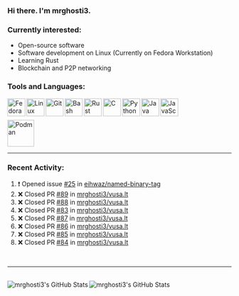### Hi there. I'm mrghosti3.

### Currently interested:

- Open-source software
- Software development on Linux (Currently on Fedora Workstation)
- Learning Rust
- Blockchain and P2P networking

### Tools and Languages:

<img align="left" width="40px" alt="Fedora Workstation" src="https://cdn.jsdelivr.net/gh/devicons/devicon/icons/fedora/fedora-original.svg" />
<img align="left" width="40px" alt="Linux" src="https://cdn.jsdelivr.net/gh/devicons/devicon/icons/linux/linux-original.svg" />
<img align="left" width="40px" alt="Git" src="https://cdn.jsdelivr.net/gh/devicons/devicon/icons/git/git-original.svg" />
<img align="left" width="40px" alt="Bash" src="https://cdn.jsdelivr.net/gh/devicons/devicon/icons/bash/bash-original.svg" />
<img align="left" width="40px" alt="Rust" src="https://cdn.jsdelivr.net/gh/devicons/devicon/icons/rust/rust-plain.svg" />
<img align="left" width="40px" alt="C" src="https://cdn.jsdelivr.net/gh/devicons/devicon/icons/c/c-original.svg" />
<img align="left" width="40px" alt="Python" src="https://cdn.jsdelivr.net/gh/devicons/devicon/icons/python/python-original.svg" />
<img align="left" width="40px" alt="Java" src="https://cdn.jsdelivr.net/gh/devicons/devicon/icons/java/java-original-wordmark.svg" />
<img align="left" width="40px" alt="JavaScript" src="https://cdn.jsdelivr.net/gh/devicons/devicon/icons/javascript/javascript-original.svg" />

<br><br>

<img width="60px" alt="Podman" src="https://cdn.jsdelivr.net/gh/devicons/devicon/icons/podman/podman-original.svg" />

---

### Recent Activity:

<!--START_SECTION:activity-->
1. ❗ Opened issue [#25](https://github.com/eihwaz/named-binary-tag/issues/25) in [eihwaz/named-binary-tag](https://github.com/eihwaz/named-binary-tag)
2. ❌ Closed PR [#89](https://github.com/mrghosti3/vusa.lt/pull/89) in [mrghosti3/vusa.lt](https://github.com/mrghosti3/vusa.lt)
3. ❌ Closed PR [#88](https://github.com/mrghosti3/vusa.lt/pull/88) in [mrghosti3/vusa.lt](https://github.com/mrghosti3/vusa.lt)
4. ❌ Closed PR [#83](https://github.com/mrghosti3/vusa.lt/pull/83) in [mrghosti3/vusa.lt](https://github.com/mrghosti3/vusa.lt)
5. ❌ Closed PR [#87](https://github.com/mrghosti3/vusa.lt/pull/87) in [mrghosti3/vusa.lt](https://github.com/mrghosti3/vusa.lt)
6. ❌ Closed PR [#86](https://github.com/mrghosti3/vusa.lt/pull/86) in [mrghosti3/vusa.lt](https://github.com/mrghosti3/vusa.lt)
7. ❌ Closed PR [#85](https://github.com/mrghosti3/vusa.lt/pull/85) in [mrghosti3/vusa.lt](https://github.com/mrghosti3/vusa.lt)
8. ❌ Closed PR [#84](https://github.com/mrghosti3/vusa.lt/pull/84) in [mrghosti3/vusa.lt](https://github.com/mrghosti3/vusa.lt)
<!--END_SECTION:activity-->

<br />

---

<br />

<img align="left" alt="mrghosti3's GitHub Stats" src="https://github-readme-stats.vercel.app/api?username=mrghosti3&theme=radical&show_icons=true&hide_border=true" />
<img align="left" alt="mrghosti3's GitHub Stats" src="https://github-readme-stats.vercel.app/api/top-langs/?username=mrghosti3&theme=radical&hide_border=true&layout=compact" />
